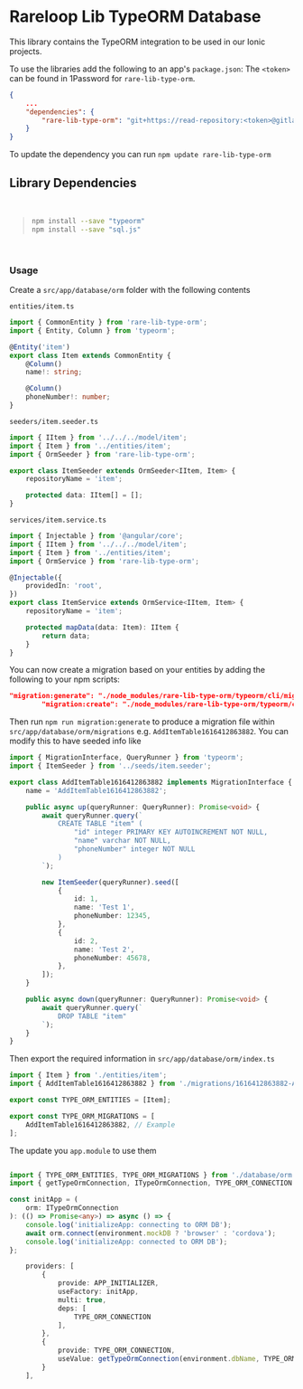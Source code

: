 # Rareloop Lib TypeORM Database

This library contains the TypeORM integration to be used in our Ionic projects.

To use the libraries add the following to an app's `package.json`:
The `<token>` can be found in 1Password for `rare-lib-type-orm`.

```json
{
    ...
    "dependencies": {
        "rare-lib-type-orm": "git+https://read-repository:<token>@gitlab.rareloop.com/ionic-libraries/rare-lib-type-orm.git#master",
    }
}
```

To update the dependency you can run `npm update rare-lib-type-orm`

## Library Dependencies

</br>

>``` bash
>npm install --save "typeorm"
>npm install --save "sql.js"
>```

</br>

### Usage

Create a `src/app/database/orm` folder with the following contents

`entities/item.ts`

``` typescript
import { CommonEntity } from 'rare-lib-type-orm';
import { Entity, Column } from 'typeorm';

@Entity('item')
export class Item extends CommonEntity {
    @Column()
    name!: string;

    @Column()
    phoneNumber!: number;
}
```

`seeders/item.seeder.ts`

``` typescript
import { IItem } from '../../../model/item';
import { Item } from '../entities/item';
import { OrmSeeder } from 'rare-lib-type-orm';

export class ItemSeeder extends OrmSeeder<IItem, Item> {
    repositoryName = 'item';

    protected data: IItem[] = [];
}
```

`services/item.service.ts`

``` typescript
import { Injectable } from '@angular/core';
import { IItem } from '../../../model/item';
import { Item } from '../entities/item';
import { OrmService } from 'rare-lib-type-orm';

@Injectable({
    providedIn: 'root',
})
export class ItemService extends OrmService<IItem, Item> {
    repositoryName = 'item';

    protected mapData(data: Item): IItem {
        return data;
    }
}
```

You can now create a migration based on your entities by adding the following to your npm scripts:

``` json
"migration:generate": "./node_modules/rare-lib-type-orm/typeorm/cli/migration-generate.sh",
        "migration:create": "./node_modules/rare-lib-type-orm/typeorm/cli/migration-create.sh"
```

Then run `npm run migration:generate` to produce a migration file within `src/app/database/orm/migrations` e.g. `AddItemTable1616412863882`. You can modify this to have seeded info like

``` typescript
import { MigrationInterface, QueryRunner } from 'typeorm';
import { ItemSeeder } from '../seeds/item.seeder';

export class AddItemTable1616412863882 implements MigrationInterface {
    name = 'AddItemTable1616412863882';

    public async up(queryRunner: QueryRunner): Promise<void> {
        await queryRunner.query(`
            CREATE TABLE "item" (
                "id" integer PRIMARY KEY AUTOINCREMENT NOT NULL,
                "name" varchar NOT NULL,
                "phoneNumber" integer NOT NULL
            )
        `);

        new ItemSeeder(queryRunner).seed([
            {
                id: 1,
                name: 'Test 1',
                phoneNumber: 12345,
            },
            {
                id: 2,
                name: 'Test 2',
                phoneNumber: 45678,
            },
        ]);
    }

    public async down(queryRunner: QueryRunner): Promise<void> {
        await queryRunner.query(`
            DROP TABLE "item"
        `);
    }
}
```

Then export the required information in `src/app/database/orm/index.ts`

``` typescript
import { Item } from './entities/item';
import { AddItemTable1616412863882 } from './migrations/1616412863882-AddItemTable';

export const TYPE_ORM_ENTITIES = [Item];

export const TYPE_ORM_MIGRATIONS = [
    AddItemTable1616412863882, // Example
];
```

The update you `app.module` to use them

``` typescript

import { TYPE_ORM_ENTITIES, TYPE_ORM_MIGRATIONS } from './database/orm';
import { getTypeOrmConnection, ITypeOrmConnection, TYPE_ORM_CONNECTION } from 'rare-lib-type-orm';

const initApp = (
    orm: ITypeOrmConnection
): (() => Promise<any>) => async () => {
    console.log('initializeApp: connecting to ORM DB');
    await orm.connect(environment.mockDB ? 'browser' : 'cordova');
    console.log('initializeApp: connected to ORM DB');
};

    providers: [
        {
            provide: APP_INITIALIZER,
            useFactory: initApp,
            multi: true,
            deps: [
                TYPE_ORM_CONNECTION
            ],
        },
        {
            provide: TYPE_ORM_CONNECTION,
            useValue: getTypeOrmConnection(environment.dbName, TYPE_ORM_ENTITIES, TYPE_ORM_MIGRATIONS),
        }
    ],
```
